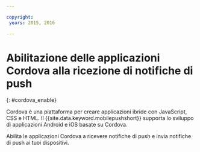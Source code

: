 ```yaml
---

copyright:
 years: 2015, 2016

---
```


# Abilitazione delle applicazioni Cordova alla ricezione di notifiche di push
{: #cordova_enable}

Cordova è una piattaforma per creare applicazioni ibride con JavaScript, CSS e HTML. Il {{site.data.keyword.mobilepushshort}} supporta lo sviluppo di applicazioni Android e iOS basate su Cordova.

Abilita le applicazioni Cordova a ricevere notifiche di push e invia notifiche di push ai tuoi dispositivi.
